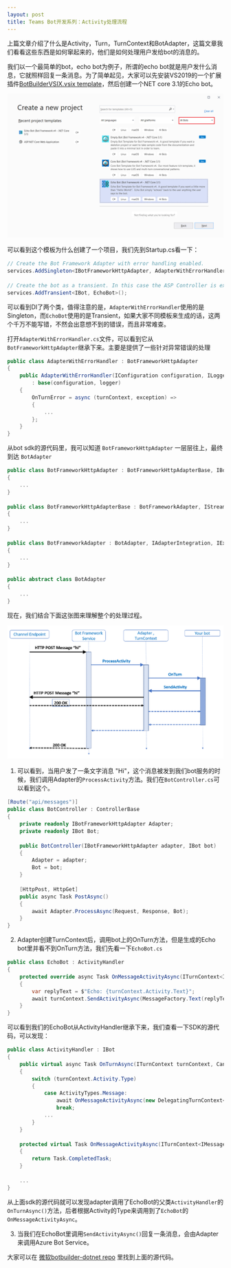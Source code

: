 ```yaml
---
layout: post
title: Teams Bot开发系列：Activity处理流程
---
```


上篇文章介绍了什么是Activity，Turn，TurnContext和BotAdapter，这篇文章我们看看这些东西是如何窜起来的，他们是如何处理用户发给bot的消息的。

我们以一个最简单的bot，echo bot为例子，所谓的echo bot就是用户发什么消息，它就照样回复一条消息。为了简单起见，大家可以先安装VS2019的一个扩展插件[BotBuilderVSIX.vsix template](https://aka.ms/bot-vsix)，然后创建一个NET core 3.1的Echo bot。

![EchoBot](../images/post20200913/001.png)

可以看到这个模板为什么创建了一个项目，我们先到Startup.cs看一下：

```cs
// Create the Bot Framework Adapter with error handling enabled.
services.AddSingleton<IBotFrameworkHttpAdapter, AdapterWithErrorHandler>();

// Create the bot as a transient. In this case the ASP Controller is expecting an IBot.
services.AddTransient<IBot, EchoBot>();
```

可以看到DI了两个类，值得注意的是，`AdapterWithErrorHandler`使用的是Singleton，而`EchoBot`使用的是Transient，如果大家不同模板来生成的话，这两个千万不能写错，不然会出意想不到的错误，而且非常难查。

打开`AdapterWithErrorHandler.cs`文件，可以看到它从`BotFrameworkHttpAdapter`继承下来。主要是提供了一些针对异常错误的处理

```cs
public class AdapterWithErrorHandler : BotFrameworkHttpAdapter
{
    public AdapterWithErrorHandler(IConfiguration configuration, ILogger<BotFrameworkHttpAdapter> logger)
        : base(configuration, logger)
    {
        OnTurnError = async (turnContext, exception) =>
        {
            ...
        };
    }
}
```

从bot sdk的源代码里，我可以知道 `BotFrameworkHttpAdapter` 一层层往上，最终到达 `BotAdapter`

```cs
public class BotFrameworkHttpAdapter : BotFrameworkHttpAdapterBase, IBotFrameworkHttpAdapter
{
    ...
}

public class BotFrameworkHttpAdapterBase : BotFrameworkAdapter, IStreamingActivityProcessor
{
    ...
}

public class BotFrameworkAdapter : BotAdapter, IAdapterIntegration, IExtendedUserTokenProvider, IConnectorClientBuilder
{
    ...
}

public abstract class BotAdapter
{
    ...
}
```

现在，我们结合下面这张图来理解整个的处理过程。

![ActivityProcessingStack](../images/post20200913/002.png)

1. 可以看到，当用户发了一条文字消息 "Hi"，这个消息被发到我们bot服务的时候，我们调用Adapter的`ProcessActivity`方法。我们在`BotController.cs`可以看到这个。

```cs
[Route("api/messages")]
public class BotController : ControllerBase
{
    private readonly IBotFrameworkHttpAdapter Adapter;
    private readonly IBot Bot;

    public BotController(IBotFrameworkHttpAdapter adapter, IBot bot)
    {
        Adapter = adapter;
        Bot = bot;
    }

    [HttpPost, HttpGet]
    public async Task PostAsync()
    {
        await Adapter.ProcessAsync(Request, Response, Bot);
    }
}
```

2. Adapter创建TurnContext后，调用bot上的OnTurn方法，但是生成的Echo bot里并看不到OnTurn方法，我们先看一下`EchoBot.cs`

```cs
public class EchoBot : ActivityHandler
{
    protected override async Task OnMessageActivityAsync(ITurnContext<IMessageActivity> turnContext, CancellationToken cancellationToken)
    {
        var replyText = $"Echo: {turnContext.Activity.Text}";
        await turnContext.SendActivityAsync(MessageFactory.Text(replyText, replyText), cancellationToken);
    }
}
```

可以看到我们的EchoBot从ActivityHandler继承下来，我们查看一下SDK的源代码，可以发现：

```cs
public class ActivityHandler : IBot
{
    public virtual async Task OnTurnAsync(ITurnContext turnContext, CancellationToken cancellationToken = default(CancellationToken))
    {
        switch (turnContext.Activity.Type)
        {
            case ActivityTypes.Message:
                await OnMessageActivityAsync(new DelegatingTurnContext<IMessageActivity>(turnContext), cancellationToken).ConfigureAwait(false);
                break;
            ...
        }
    }

    protected virtual Task OnMessageActivityAsync(ITurnContext<IMessageActivity> turnContext, CancellationToken cancellationToken)
    {
        return Task.CompletedTask;
    }

    ...
}
```

从上面sdk的源代码就可以发现adapter调用了EchoBot的父类`ActivityHandler`的`OnTurnAsync()`方法，后者根据Activity的Type来调用到了`EchoBot`的`OnMessageActivityAsync`。

3. 当我们在EchoBot里调用`SendActivityAsync()`回复一条消息，会由Adapter来调用Azure Bot Service。

大家可以在 [微软botbuilder-dotnet repo](https://github.com/Microsoft/botbuilder-dotnet) 里找到上面的源代码。
